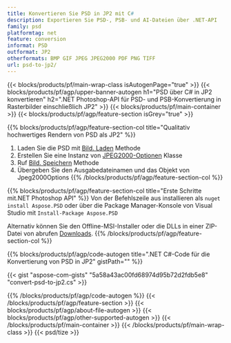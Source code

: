 ```yaml
---
title: Konvertieren Sie PSD in JP2 mit C#
description: Exportieren Sie PSD-, PSB- und AI-Dateien über .NET-API
family: psd
platformtag: net
feature: conversion
informat: PSD
outformat: JP2
otherformats: BMP GIF JPEG JPEG2000 PDF PNG TIFF
url: psd-to-jp2/
---
```


{{< blocks/products/pf/main-wrap-class isAutogenPage="true" >}}
{{< blocks/products/pf/agp/upper-banner-autogen h1="PSD über C# in JP2 konvertieren" h2=".NET Photoshop-API für PSD- und PSB-Konvertierung in Rasterbilder einschließlich JP2" >}}
{{< blocks/products/pf/main-container >}}
{{< blocks/products/pf/agp/feature-section isGrey="true" >}}

{{% blocks/products/pf/agp/feature-section-col title="Qualitativ hochwertiges Rendern von PSD als JP2" %}}
1. Laden Sie die PSD mit [Bild. Laden](https://apireference.aspose.com/psd/net/aspose.psd/image/methods/load/index) Methode
1. Erstellen Sie eine Instanz von [JPEG2000-Optionen](https://apireference.aspose.com/psd/net/aspose.psd.imageoptions/jpeg2000options) Klasse
1. Ruf [Bild. Speichern](https://apireference.aspose.com/psd/net/aspose.psd/image/methods/save/index) Methode
1. Übergeben Sie den Ausgabedateinamen und das Objekt von Jpeg2000Options
{{% /blocks/products/pf/agp/feature-section-col %}}

{{% blocks/products/pf/agp/feature-section-col title="Erste Schritte mit.NET Photoshop API" %}}
Von der Befehlszeile aus installieren als ```nuget install Aspose.PSD``` oder über die Package Manager-Konsole von Visual Studio mit ```Install-Package Aspose.PSD```

Alternativ können Sie den Offline-MSI-Installer oder die DLLs in einer ZIP-Datei von abrufen [Downloads](https://releases.aspose.com/psd/net).
{{% /blocks/products/pf/agp/feature-section-col %}}

{{% blocks/products/pf/agp/code-autogen title=".NET C#-Code für die Konvertierung von PSD in JP2" gistPath="" %}}

{{< gist "aspose-com-gists" "5a58a43ac00fd68974d95b72d2fdb5e8" "convert-psd-to-jp2.cs" >}}

{{% /blocks/products/pf/agp/code-autogen %}}
{{< /blocks/products/pf/agp/feature-section >}}
{{< blocks/products/pf/agp/about-file-autogen >}}
{{< blocks/products/pf/agp/other-supported-autogen >}}
{{< /blocks/products/pf/main-container >}}
{{< /blocks/products/pf/main-wrap-class >}}
{{< psd/tize >}}

